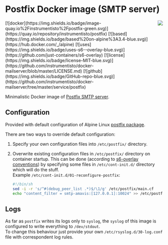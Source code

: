 Postfix Docker image (SMTP server)
==================================

<img align="right" src="http://www.postfix.org/mysza.gif">
[![docker](https://img.shields.io/badge/image-quay.io%2Finstrumentisto%2Fpostfix-green.svg)](https://quay.io/repository/instrumentisto/postfix)
[![based](https://img.shields.io/badge/based%20on-alpine%3A3.4-blue.svg)](https://hub.docker.com/_/alpine)
[![uses](https://img.shields.io/badge/uses-s6--overlay-blue.svg)](https://github.com/just-containers/s6-overlay)
[![license](https://img.shields.io/badge/license-MIT-blue.svg)](https://github.com/instrumentisto/docker-mailserver/blob/master/LICENSE.md)
[![github](https://img.shields.io/badge/GitHub-repo-blue.svg)](https://github.com/instrumentisto/docker-mailserver/tree/master/service/postfix)

Minimalistic Docker image of [Postfix SMTP server](http://www.postfix.org).



## Configuration

Provided with default configuration of Alpine Linux
[postfix package](https://pkgs.alpinelinux.org/packages?name=postfix).

There are two ways to override default configuration:
 
1.  Specify your own configuration files into `/etc/postfix/` directory.

2.  Overwrite existing configuration files in `/etc/postfix/` directory on
    container startup.
    This can be done (according to [s6-overlay conventions](https://github.com/just-containers/s6-overlay#executing-initialization-andor-finalization-tasks))
    by specifying some files in `/etc/cont-init.d/` directory which will do 
    the stuff.  
    Example `/etc/cont-init.d/01-reconfigure-postfix`:
    ```bash
    #!/bin/sh
    sed -i -r 's/^#(debug_peer_list .*)$/\1/g' /etc/postfix/main.cf
    echo "content_filter = smtp-amavis:[127.0.0.1]:10024" >> /etc/postfix/main.cf
    ```




## Logs

As far as `postfix` writes its logs only to `syslog`, the `syslog` of this image
is configured to write everything to `/dev/stdout`.  
To change this behaviour just provide your own `/etc/rsyslog.d/30-log.conf` file
with correspondent log rules.
